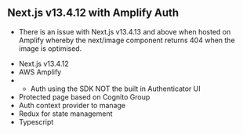 ## Next.js v13.4.12 with Amplify Auth

* There is an issue with Next.js v13.4.13 and above when hosted on Amplify whereby the next/image component returns 404 when the image is optimised.

- Next.js v13.4.12
- AWS Amplify
- - Auth using the SDK NOT the built in Authenticator UI
- Protected page based on Cognito Group
- Auth context provider to manage 
- Redux for state management
- Typescript